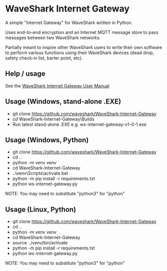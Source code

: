 # WaveShark Internet Gateway

A simple "Internet Gateway" for WaveShark written in Python.

Uses end-to-end encryption and an Internet MQTT message store to pass messages between two WaveShark networks.

Partially meant to inspire other WaveShark users to write their own software to perform various functions using their WaveShark devices (dead drop, safety check-in list, barter point, etc).

## Help / usage

See the [WaveShark Internet Gateway User Manual](https://www.waveshark.net/pages/downloads)

## Usage (Windows, stand-alone .EXE)

* git clone https://github.com/waveshark/WaveShark-Internet-Gateway
* cd WaveShark-Internet-Gateway\Builds
* Run latest stand-alone .EXE e.g. ws-internet-gateway-v1-0-1.exe

## Usage (Windows, Python)

* git clone https://github.com/waveshark/WaveShark-Internet-Gateway
* cd ..
* python -m venv venv
* cd WaveShark-Internet-Gateway
* ..\venv\Scripts\activate.bat
* python -m pip install -r requirements.txt
* python ws-internet-gateway.py

NOTE: You may need to substitute "python3" for "python"

## Usage (Linux, Python)

* git clone https://github.com/waveshark/WaveShark-Internet-Gateway
* cd ..
* python -m venv venv
* cd WaveShark-Internet-Gateway
* source ../venv/bin/activate
* python -m pip install -r requirements.txt
* python ws-internet-gateway.py

NOTE: You may need to substitute "python3" for "python"